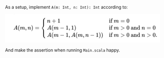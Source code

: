 As a setup, implement `A(m: Int, n: Int): Int` according to:

![Specification](./spec.png)

And make the assertion when running `Main.scala` happy.

